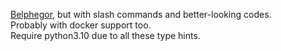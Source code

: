 [Belphegor](https://github.com/nguuuquaaa/Belphegor), but with slash commands and better-looking codes.  
Probably with docker support too.  
Require python3.10 due to all these type hints.